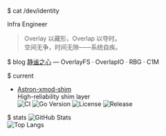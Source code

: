 $ cat /dev/identity

Infra Engineer
> Overlay 以藏形，Overlap 以夺时。  
> 空间无争，时间无隙——系统自疾。

$ blog
[静谧之心](https://haoxuanli.blog.csdn.net) — OverlayFS · OverlapIO · RBG · C1M

$ current

- [Astron-xmod-shim](https://github.com/iflytek/Astron-xmod-shim)  
  High-reliability shim layer  
  ![CI](https://github.com/iflytek/Astron-xmod-shim/workflows/CI/badge.svg)
  ![Go Version](https://img.shields.io/github/go-mod/go-version/iflytek/Astron-xmod-shim?logo=go&color=00ADD8)
  ![License](https://img.shields.io/github/license/iflytek/Astron-xmod-shim?color=blue)
  ![Release](https://img.shields.io/github/v/release/iflytek/Astron-xmod-shim?sort=semver)

$ stats
![GitHub Stats](https://github-readme-stats.vercel.app/api?username=bestksl&show_icons=true&theme=vue&hide_border=true&bg_color=ffffff&border_color=eeeeee)  
![Top Langs](https://github-readme-stats.vercel.app/api/top-langs/?username=bestksl&layout=compact&theme=vue&hide_border=true&bg_color=ffffff)

